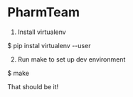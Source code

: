 # PharmTeam

1. Install virtualenv

$ pip instal virtualenv --user

2. Run make to set up dev environment

$ make

That should be it!